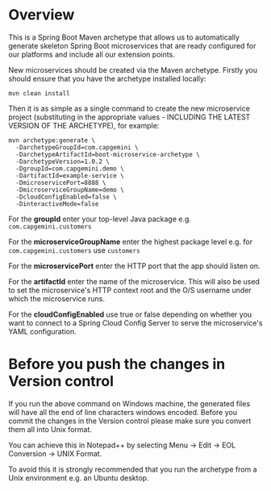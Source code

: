 # Overview

This is a Spring Boot Maven archetype that allows us to automatically generate skeleton Spring Boot microservices that are ready configured for our platforms and include all our extension points.

New microservices should be created via the Maven archetype. Firstly you should ensure that you have the archetype installed locally:

`mvn clean install`

Then it is as simple as a single command to create the new microservice project (substituting in the appropriate values - INCLUDING THE LATEST VERSION OF THE ARCHETYPE), for example:

```
mvn archetype:generate \
  -DarchetypeGroupId=com.capgemini \
  -DarchetypeArtifactId=boot-microservice-archetype \
  -DarchetypeVersion=1.0.2 \
  -DgroupId=com.capgemini.demo \
  -DartifactId=example-service \
  -DmicroservicePort=8888 \
  -DmicroserviceGroupName=demo \
  -DcloudConfigEnabled=false \
  -DinteractiveMode=false
```

For the **groupId** enter your top-level Java package e.g. `com.capgemini.customers`

For the **microserviceGroupName** enter the highest package level e.g. for `com.capgemini.customers` use `customers`

For the **microservicePort** enter the HTTP port that the app should listen on.

For the **artifactId** enter the name of the microservice. This will also be used to set the microservice's HTTP context root and the O/S username under which the microservice runs.

For the **cloudConfigEnabled** use true or false depending on whether you want to connect to a Spring Cloud Config Server to serve the microservice's YAML configuration.

# Before you push the changes in Version control

If you run the above command on Windows machine, the generated files will have all the end of line characters windows encoded. Before you commit the changes in the Version control please make sure you convert them all into Unix format.

You can achieve this in Notepad++ by selecting Menu -> Edit -> EOL Conversion -> UNIX Format.

To avoid this it is strongly recommended that you run the archetype from a Unix environment e.g. an Ubuntu desktop.
